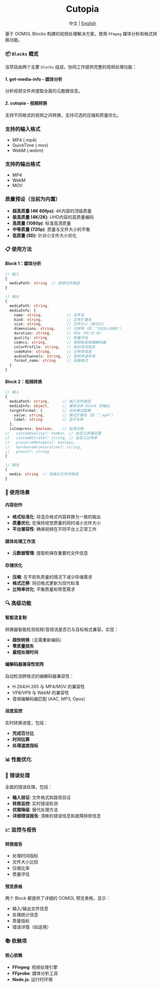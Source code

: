 <div align=center>
  <h1>Cutopia</h1>
  <p>中文 | <a href="./README.md">English</a></p>
</div>

基于 OOMOL Blocks 构建的视频处理解决方案，使用 `FFmpeg` 媒体分析和格式转换功能。

### 📦 `Blocks` 概览

该项目由两个主要 `blocks` 组成，协同工作提供完整的视频处理功能：

#### 1. **get-media-info** - 媒体分析
分析视频文件并提取全面的元数据信息。

#### 2. **cutopia** - 视频转换
支持不同格式的视频之间转换，支持可选的压缩和质量优化。

### 支持的输入格式
- MP4 (.mp4)
- QuickTime (.mov)
- WebM (.webm)
<!-- - AVI (.avi)
- Matroska (.mkv)
- Windows Media Video (.wmv) -->

### 支持的输出格式
- MP4
- WebM
- MOV
<!-- - AVI
- WMV -->

### 质量预设（当前为内置）
- **超高质量 (4K 60fps)**: 4K内容的顶级质量
- **极高质量 (4K/2K)**: UHD内容的高质量编码
- **高质量 (1080p)**: 标准高清质量
- **中等质量 (720p)**: 质量与文件大小的平衡
- **低质量 (SD)**: 针对小文件大小优化

### 📋 使用方法

#### Block 1：媒体分析
```typescript
// 输入
{
  mediaPath: string  // 视频文件路径
}

// 输出
{
  mediaPath: string,
  mediaInfo: {
    name: string,           // 文件名
    kind: string,           // 文件扩展名
    size: string,           // 文件大小（格式化）
    dimensions: string,     // 分辨率（如："1920x1080"）
    duration: string,       // 时长（时:分:秒）
    quality: string,        // 质量评估
    codecs: string,         // 视频和音频编解码器
    colorProfile: string,   // 色彩空间信息
    codeRate: string,       // 比特率信息
    audioChannels: string,  // 音频声道布局
    format_name: string     // 容器格式
  }
}
```

#### Block 2：视频转换
```typescript
// 输入
{
  mediaPath: string,      // 输入文件路径
  mediaInfo: object,      // 媒体分析 Block 的输出
  targetFormat: {         // 目标格式配置
    value: string,        // 格式扩展名（如：".mp4"）
    label: string         // 显示名称
  },
  isCompress: boolean,    // 启用压缩
//   customQuality?: number, // 自定义质量设置
//   customBitrate?: string, // 自定义比特率
//   preserveMetadata?: boolean,
//   hardwareAcceleration?: string,
//   preset?: string
}

// 输出
{
  media: string  // 转换后文件的路径
}
```

### 🎯 使用场景

#### 内容创作
- **格式标准化**: 将混合格式内容转换为一致的输出
- **质量优化**: 在保持视觉质量的同时减小文件大小
- **平台兼容性**: 确保视频在不同平台上正常工作

#### 媒体处理工作流
- **元数据管理**: 提取和保存重要的文件信息

#### 存储优化
- **压缩**: 在不损失质量的情况下减少存储需求
- **格式迁移**: 将旧格式更新为现代标准
- **比特率优化**: 平衡质量和带宽需求

### 🔍 高级功能

#### 智能流复制
转换器智能检测视频/音频流是否已与目标格式兼容，实现：
- **超快转换**（无需重新编码）
- **零质量损失**
- **最短处理时间**

#### 编解码器兼容性矩阵
自动检测跨格式的编解码器兼容性：
- H.264/H.265 与 MP4/MOV 的兼容性
- VP8/VP9 与 WebM 的兼容性
- 音频编解码器匹配 (AAC, MP3, Opus)

#### 进度监控
实时转换进度，包括：
- **完成百分比**
- **时间估算**
- **处理速度指标**

### 📊 性能优化

### 🚦 错误处理

全面的错误处理，包括：
- **输入验证**: 文件格式和路径验证
- **转换监控**: 实时错误检测
- **优雅降级**: 替代处理方法
- **详细错误报告**: 清晰的错误信息和故障排除信息

### 📈 监控与报告

#### 转换报告
- 处理时间指标
- 文件大小比较
- 压缩比率
- 质量评估

#### 预览表格
两个 Block 都提供了详细的 OOMOL 预览表格，显示：
- 输入/输出文件信息
- 处理统计信息
- 质量指标
- 错误详情（如适用）

### 📚 依赖项

#### 核心依赖
- **FFmpeg**: 视频处理引擎
- **FFprobe**: 媒体分析工具
- **Node.js**: 运行时环境

